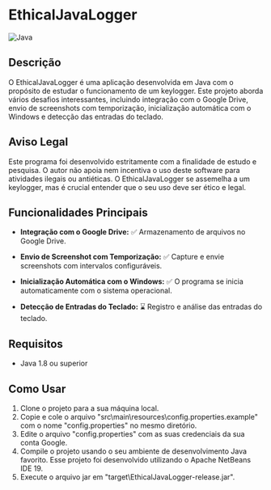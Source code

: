 # EthicalJavaLogger

![Java](https://img.shields.io/badge/Java-1.8%2B-blue)

## Descrição

O EthicalJavaLogger é uma aplicação desenvolvida em Java com o propósito de estudar o funcionamento de um keylogger. Este projeto aborda vários desafios interessantes, incluindo integração com o Google Drive, envio de screenshots com temporização, inicialização automática com o Windows e detecção das entradas do teclado.

## Aviso Legal

Este programa foi desenvolvido estritamente com a finalidade de estudo e pesquisa. O autor não apoia nem incentiva o uso deste software para atividades ilegais ou antiéticas. O EthicalJavaLogger se assemelha a um keylogger, mas é crucial entender que o seu uso deve ser ético e legal.

## Funcionalidades Principais

- **Integração com o Google Drive:** :white_check_mark: Armazenamento de arquivos no Google Drive.

- **Envio de Screenshot com Temporização:** :white_check_mark: Capture e envie screenshots com intervalos configuráveis.

- **Inicialização Automática com o Windows:** :white_check_mark: O programa se inicia automaticamente com o sistema operacional.

- **Detecção de Entradas do Teclado:** :hourglass: Registro e análise das entradas do teclado.

## Requisitos

- Java 1.8 ou superior

## Como Usar

1. Clone o projeto para a sua máquina local.
2. Copie e cole o arquivo "src\main\resources\config.properties.example" com o nome "config.properties" no mesmo diretório.
3. Edite o arquivo "config.properties" com as suas credenciais da sua conta Google.
4. Compile o projeto usando o seu ambiente de desenvolvimento Java favorito. Esse projeto foi desenvolvido utilizando o Apache NetBeans IDE 19.
5. Execute o arquivo jar em "target\EthicalJavaLogger-release.jar".
